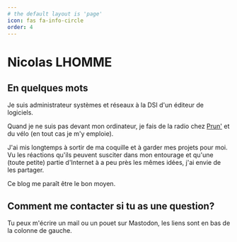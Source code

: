 ```yaml
---
# the default layout is 'page'
icon: fas fa-info-circle
order: 4
---
```

# Nicolas LHOMME

## En quelques mots

Je suis administrateur systèmes et réseaux à la DSI d'un éditeur de logiciels.

Quand je ne suis pas devant mon ordinateur, je fais de la radio chez [Prun'](https://www.prun.net/) et du vélo (en tout cas je m'y emploie).

J'ai mis longtemps à sortir de ma coquille et à garder mes projets pour moi. Vu les réactions qu'ils peuvent susciter dans mon entourage et qu'une (toute petite) partie d'Internet à a peu près les mêmes idées, j'ai envie de les partager.

Ce blog me paraît être le bon moyen.

## Comment me contacter si tu as une question?

Tu peux m'écrire un mail ou un pouet sur Mastodon, les liens sont en bas de la colonne de gauche.
